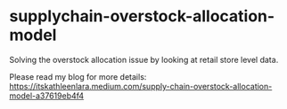 # supplychain-overstock-allocation-model
Solving the overstock allocation issue by looking at retail store level data.

Please read my blog for more details: 
https://itskathleenlara.medium.com/supply-chain-overstock-allocation-model-a37619eb4f4
